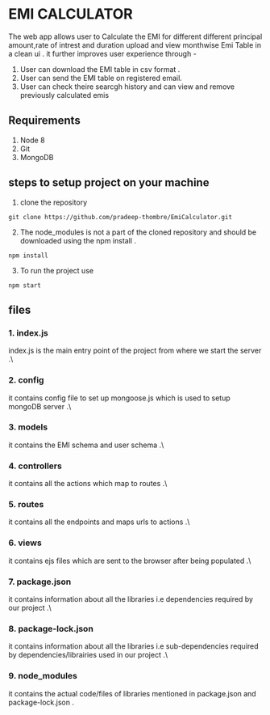 # EMI CALCULATOR
The web app allows user to Calculate the EMI for different different principal amount,rate of intrest and duration upload and view monthwise Emi Table in a clean ui . it further improves user experience through -
1. User can download the EMI table in csv format .
2. User can send the EMI table on registered email.
3. User can check theire searcgh history and can view and remove previously calculated emis

## Requirements
1. Node 8
2. Git
3. MongoDB
## steps to setup project on your machine 
1. clone the repository
```
git clone https://github.com/pradeep-thombre/EmiCalculator.git
```
2. The node_modules is not a part of the cloned repository and should be downloaded using the npm install .
```
npm install
```
3. To run the project use 
```
npm start
```
## files
### 1.  index.js 
index.js is the main entry point of the project from where we start the  server .\
### 2.   config
it contains config file to set up mongoose.js which is used to setup mongoDB server .\
### 3.  models
it contains the EMI schema and user schema .\
### 4.  controllers
it contains all the actions which map to routes .\
### 5.  routes 
it contains all the endpoints and maps urls to actions .\
### 6.   views
it contains ejs files which are sent to the browser after being populated .\
### 7. package.json
it contains information about all the libraries i.e dependencies required by our project .\
### 8. package-lock.json
it contains information about all the libraries i.e sub-dependencies required by dependencies/librairies used in our project .\
### 9. node_modules
it contains the actual code/files of libraries mentioned in package.json and package-lock.json .
